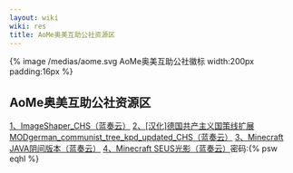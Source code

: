 ```yaml
---
layout: wiki
wiki: res
title: AoMe奥美互助公社资源区
---
```

{% image /medias/aome.svg AoMe奥美互助公社徽标 width:200px padding:16px %}
## AoMe奥美互助公社资源区

[1、ImageShaper\_CHS（蓝奏云）](https://aome.lanzout.com/ilkZN0mrs1rg)
[2、[汉化]德国共产主义国策线扩展MODgerman\_communist\_tree\_kpd\_updated\_CHS（蓝奏云）](https://aome.lanzout.com/iaPKe07n0t7c)
[3、Minecraft JAVA阴间版本（蓝奏云）](https://aome.lanzout.com/iV5My0qgh5hc)
[4、Minecraft SEUS光影（蓝奏云）](https://wwod.lanzout.com/b01qjqn2d)密码:{% psw eqhl %}


<link rel="stylesheet" type="text/css" href="https://aome-c.github.io/wwwRes/backgroundResources.css">


